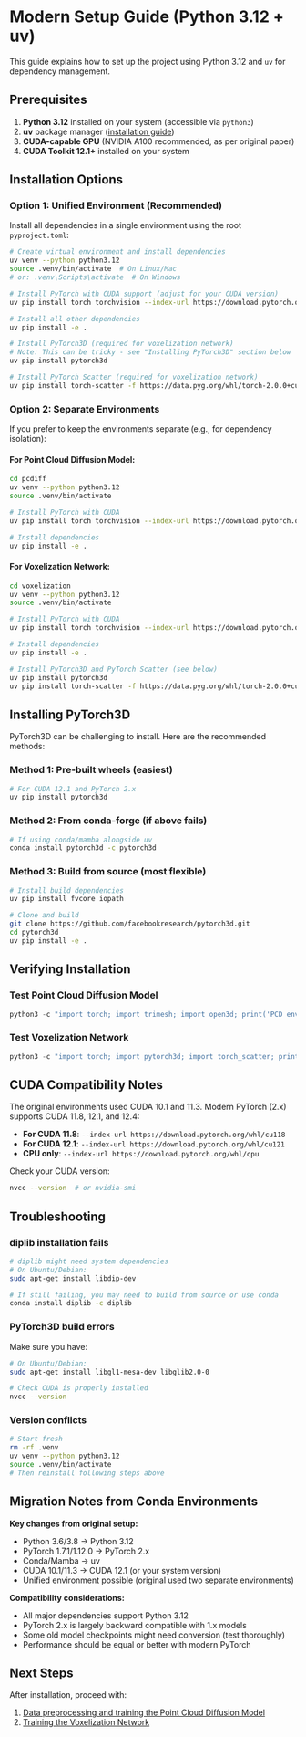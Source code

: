 # Modern Setup Guide (Python 3.12 + uv)

This guide explains how to set up the project using Python 3.12 and `uv` for dependency management.

## Prerequisites

1. **Python 3.12** installed on your system (accessible via `python3`)
2. **uv** package manager ([installation guide](https://github.com/astral-sh/uv))
3. **CUDA-capable GPU** (NVIDIA A100 recommended, as per original paper)
4. **CUDA Toolkit 12.1+** installed on your system

## Installation Options

### Option 1: Unified Environment (Recommended)

Install all dependencies in a single environment using the root `pyproject.toml`:

```bash
# Create virtual environment and install dependencies
uv venv --python python3.12
source .venv/bin/activate  # On Linux/Mac
# or: .venv\Scripts\activate  # On Windows

# Install PyTorch with CUDA support (adjust for your CUDA version)
uv pip install torch torchvision --index-url https://download.pytorch.org/whl/cu121

# Install all other dependencies
uv pip install -e .

# Install PyTorch3D (required for voxelization network)
# Note: This can be tricky - see "Installing PyTorch3D" section below
uv pip install pytorch3d

# Install PyTorch Scatter (required for voxelization network)
uv pip install torch-scatter -f https://data.pyg.org/whl/torch-2.0.0+cu121.html
```

### Option 2: Separate Environments

If you prefer to keep the environments separate (e.g., for dependency isolation):

#### For Point Cloud Diffusion Model:
```bash
cd pcdiff
uv venv --python python3.12
source .venv/bin/activate

# Install PyTorch with CUDA
uv pip install torch torchvision --index-url https://download.pytorch.org/whl/cu121

# Install dependencies
uv pip install -e .
```

#### For Voxelization Network:
```bash
cd voxelization
uv venv --python python3.12
source .venv/bin/activate

# Install PyTorch with CUDA
uv pip install torch torchvision --index-url https://download.pytorch.org/whl/cu121

# Install dependencies
uv pip install -e .

# Install PyTorch3D and PyTorch Scatter (see below)
uv pip install pytorch3d
uv pip install torch-scatter -f https://data.pyg.org/whl/torch-2.0.0+cu121.html
```

## Installing PyTorch3D

PyTorch3D can be challenging to install. Here are the recommended methods:

### Method 1: Pre-built wheels (easiest)
```bash
# For CUDA 12.1 and PyTorch 2.x
uv pip install pytorch3d
```

### Method 2: From conda-forge (if above fails)
```bash
# If using conda/mamba alongside uv
conda install pytorch3d -c pytorch3d
```

### Method 3: Build from source (most flexible)
```bash
# Install build dependencies
uv pip install fvcore iopath

# Clone and build
git clone https://github.com/facebookresearch/pytorch3d.git
cd pytorch3d
uv pip install -e .
```

## Verifying Installation

### Test Point Cloud Diffusion Model
```python
python3 -c "import torch; import trimesh; import open3d; print('PCD environment OK')"
```

### Test Voxelization Network
```python
python3 -c "import torch; import pytorch3d; import torch_scatter; print('Voxelization environment OK')"
```

## CUDA Compatibility Notes

The original environments used CUDA 10.1 and 11.3. Modern PyTorch (2.x) supports CUDA 11.8, 12.1, and 12.4:

- **For CUDA 11.8**: `--index-url https://download.pytorch.org/whl/cu118`
- **For CUDA 12.1**: `--index-url https://download.pytorch.org/whl/cu121`
- **CPU only**: `--index-url https://download.pytorch.org/whl/cpu`

Check your CUDA version:
```bash
nvcc --version  # or nvidia-smi
```

## Troubleshooting

### diplib installation fails
```bash
# diplib might need system dependencies
# On Ubuntu/Debian:
sudo apt-get install libdip-dev

# If still failing, you may need to build from source or use conda
conda install diplib -c diplib
```

### PyTorch3D build errors
Make sure you have:
```bash
# On Ubuntu/Debian:
sudo apt-get install libgl1-mesa-dev libglib2.0-0

# Check CUDA is properly installed
nvcc --version
```

### Version conflicts
```bash
# Start fresh
rm -rf .venv
uv venv --python python3.12
source .venv/bin/activate
# Then reinstall following steps above
```

## Migration Notes from Conda Environments

**Key changes from original setup:**
- Python 3.6/3.8 → Python 3.12
- PyTorch 1.7.1/1.12.0 → PyTorch 2.x
- Conda/Mamba → uv
- CUDA 10.1/11.3 → CUDA 12.1 (or your system version)
- Unified environment possible (original used two separate environments)

**Compatibility considerations:**
- All major dependencies support Python 3.12
- PyTorch 2.x is largely backward compatible with 1.x models
- Some old model checkpoints might need conversion (test thoroughly)
- Performance should be equal or better with modern PyTorch

## Next Steps

After installation, proceed with:
1. [Data preprocessing and training the Point Cloud Diffusion Model](./pcdiff/README.md)
2. [Training the Voxelization Network](./voxelization/README.md)


